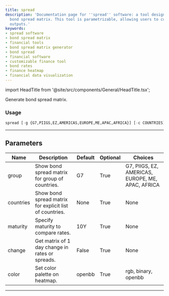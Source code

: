 ```yaml
---
title: spread
description: 'Documentation page for ''spread'' software: a tool designed to generate
  bond spread matrix. This tool is parametrizable, allowing users to customize its
  outputs.'
keywords:
- spread software
- bond spread matrix
- financial tools
- bond spread matrix generator
- bond spread
- financial software
- customizable finance tool
- bond rates
- finance heatmap
- financial data visualization
---
```


import HeadTitle from '@site/src/components/General/HeadTitle.tsx';

<HeadTitle title="spread - Economy - Reference | OpenBB Terminal Docs" />

Generate bond spread matrix.

### Usage

```python
spread [-g {G7,PIIGS,EZ,AMERICAS,EUROPE,ME,APAC,AFRICA}] [-c COUNTRIES] [-m MATURITY] [--change CHANGE] [--color {rgb,binary,openbb}]
```

---

## Parameters

| Name | Description | Default | Optional | Choices |
| ---- | ----------- | ------- | -------- | ------- |
| group | Show bond spread matrix for group of countries. | G7 | True | G7, PIIGS, EZ, AMERICAS, EUROPE, ME, APAC, AFRICA |
| countries | Show bond spread matrix for explicit list of countries. | None | True | None |
| maturity | Specify maturity to compare rates. | 10Y | True | None |
| change | Get matrix of 1 day change in rates or spreads. | False | True | None |
| color | Set color palette on heatmap. | openbb | True | rgb, binary, openbb |

---
